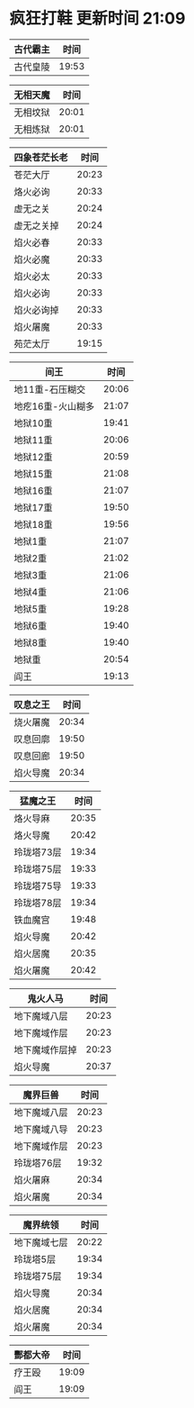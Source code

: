 # 疯狂打鞋 更新时间 21:09

| 古代霸主   | 时间    |
|--------|-------|
| 古代皇陵 | 19:53 |

| 无相天魔   | 时间    |
|--------|-------|
| 无相坟狱 | 20:01 |
| 无相炼狱 | 20:01 |

| 四象苍茫长老   | 时间    |
|--------|-------|
| 苍茫大厅 | 20:23 |
| 烙火必询 | 20:33 |
| 虚无之关 | 20:24 |
| 虚无之关掉 | 20:24 |
| 焰火必春 | 20:33 |
| 焰火必魔 | 20:33 |
| 焰火必太 | 20:33 |
| 焰火必询 | 20:33 |
| 焰火必询掉 | 20:33 |
| 焰火屠魔 | 20:33 |
| 苑茫太厅 | 19:15 |

| 间王   | 时间    |
|--------|-------|
| 地11重-石压糊交 | 20:06 |
| 地疙16重-火山糊多 | 21:07 |
| 地狱10重 | 19:41 |
| 地狱11重 | 20:06 |
| 地狱12重 | 20:59 |
| 地狱15重 | 21:08 |
| 地狱16重 | 21:07 |
| 地狱17重 | 19:50 |
| 地狱18重 | 19:56 |
| 地狱1重 | 21:07 |
| 地狱2重 | 21:02 |
| 地狱3重 | 21:06 |
| 地狱4重 | 21:06 |
| 地狱5重 | 19:28 |
| 地狱6重 | 19:40 |
| 地狱8重 | 19:40 |
| 地狱重 | 20:54 |
| 阎王 | 19:13 |

| 叹息之王   | 时间    |
|--------|-------|
| 烧火屠魔 | 20:34 |
| 叹息回廓 | 19:50 |
| 叹息回廊 | 19:50 |
| 焰火导魔 | 20:34 |

| 猛魔之王   | 时间    |
|--------|-------|
| 烙火导麻 | 20:35 |
| 烙火导魔 | 20:42 |
| 玲珑塔73层 | 19:34 |
| 玲珑塔75层 | 19:33 |
| 玲珑塔75导 | 19:33 |
| 玲珑塔78层 | 19:34 |
| 铁血魔宫 | 19:48 |
| 焰火导魔 | 20:42 |
| 焰火居魔 | 20:35 |
| 焰火屠魔 | 20:42 |

| 鬼火人马   | 时间    |
|--------|-------|
| 地下魔域八层 | 20:23 |
| 地下魔域作层 | 20:23 |
| 地下魔域作层掉 | 20:23 |
| 焰火导魔 | 20:37 |

| 魔界巨兽   | 时间    |
|--------|-------|
| 地下魔域八层 | 20:23 |
| 地下魔域八导 | 20:23 |
| 地下魔域作层 | 20:23 |
| 玲珑塔76层 | 19:32 |
| 焰火屠麻 | 20:34 |
| 焰火屠魔 | 20:34 |

| 魔界统领   | 时间    |
|--------|-------|
| 地下魔域七层 | 20:22 |
| 玲珑塔5层 | 19:34 |
| 玲珑塔75层 | 19:34 |
| 焰火导魔 | 20:34 |
| 焰火居魔 | 20:34 |
| 焰火屠魔 | 20:34 |

| 酆都大帝   | 时间    |
|--------|-------|
| 疗王殴 | 19:09 |
| 阎王 | 19:09 |
